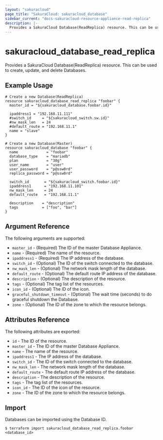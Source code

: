 ```yaml
---
layout: "sakuracloud"
page_title: "SakuraCloud: sakuracloud_database"
sidebar_current: "docs-sakuracloud-resource-appliance-read-replica"
description: |-
  Provides a SakuraCloud Database(ReadReplica) resource. This can be used to create, update, and delete Databases.
---
```


# sakuracloud\_database\_read\_replica

Provides a SakuraCloud Database(ReadReplica) resource. This can be used to create, update, and delete Databases.

## Example Usage

```hcl
# Create a new Database(ReadReplica)
resource sakuracloud_database_read_replica "foobar" {
  master_id = "${sakuracloud_database.foobar.id}"
  
  ipaddress1 = "192.168.11.111"
  #switch_id     = "${sakuracloud_switch.sw.id}"
  #nw_mask_len   = 24
  #default_route = "192.168.11.1"  
  name = "slave"
}

# Create a new Database(Master)
resource sakuracloud_database "foobar" {
  name             = "foobar"
  database_type    = "mariadb"
  plan             = "30g"
  user_name        = "user"
  user_password    = "p@ssw0rd"
  replica_password = "p@ssw0rd"

  switch_id       = "${sakuracloud_switch.foobar.id}"
  ipaddress1      = "192.168.11.101"
  nw_mask_len     = 24
  default_route   = "192.168.11.1"
  
  description    = "description"
  tags           = ["foo", "bar"]
}
```

## Argument Reference

The following arguments are supported:

* `master_id` - (Required) The ID of the master Database Appliance.
* `name` - (Required) The name of the resource.
* `ipaddress1` - (Required) The IP address of the database.
* `switch_id` - (Optional) The ID of the switch connected to the database.
* `nw_mask_len` - (Optional) The network mask length of the database.
* `default_route` - (Optional) The default route IP address of the database.
* `description` - (Optional) The description of the resource.
* `tags` - (Optional) The tag list of the resources.
* `icon_id` - (Optional) The ID of the icon.
* `graceful_shutdown_timeout` - (Optional) The wait time (seconds) to do graceful shutdown the Database.
* `zone` - (Optional) The ID of the zone to which the resource belongs.

## Attributes Reference

The following attributes are exported:

* `id` - The ID of the resource.
* `master_id` - The ID of the master Database Appliance.
* `name` - The name of the resource.
* `ipaddress1` - The IP address of the database.
* `switch_id` - The ID of the switch connected to the database.
* `nw_mask_len` - The network mask length of the database.
* `default_route` - The default route IP address of the database.
* `description` - The description of the resource.
* `tags` - The tag list of the resources.
* `icon_id` - The ID of the icon of the resource.
* `zone` - The ID of the zone to which the resource belongs.

## Import

Databases can be imported using the Database ID.

```
$ terraform import sakuracloud_database_read_replica.foobar <database_id>
```
